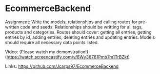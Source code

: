 # EcommerceBackend

Assignment: 
Write the models, relationships and calling routes for pre-written code and seeds. Relationships should be writting for all tags, products and categories. Routes should cover: getting all entries, getting entries by id, adding entries, deleting entries and updating entries. Models should require all necessary data points listed. 

Video:
{Please watch my demonstration!}(https://watch.screencastify.com/v/8Wy36781Pmb7m1TrBZkt)

Links:
https://github.com/Jcarps97/EcommerceBackend